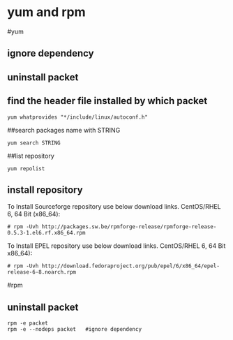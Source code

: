 yum and rpm
==================================
#yum
## ignore dependency

## uninstall packet

## find the header file installed by which packet
```
yum whatprovides "*/include/linux/autoconf.h"
```

##search packages name with STRING
```
yum search STRING
```

##list repository
```
yum repolist 
```

## install repository     
To Install Sourceforge repository use below download links.
CentOS/RHEL 6, 64 Bit (x86_64):
```
# rpm -Uvh http://packages.sw.be/rpmforge-release/rpmforge-release-0.5.3-1.el6.rf.x86_64.rpm
```

To Install EPEL repository use below download links.
CentOS/RHEL 6, 64 Bit x86_64):
```
# rpm -Uvh http://download.fedoraproject.org/pub/epel/6/x86_64/epel-release-6-8.noarch.rpm
```


     


#rpm 
## uninstall packet
```
rpm -e packet
rpm -e --nodeps packet   #ignore dependency
```



